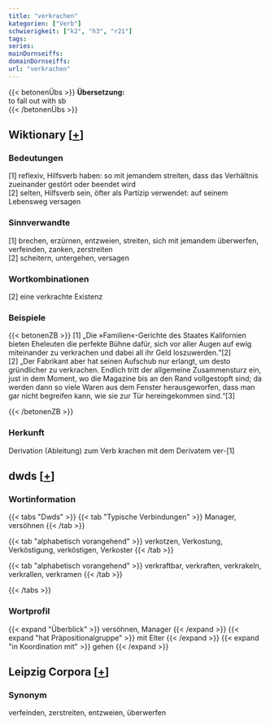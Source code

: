 ```yaml
---
title: "verkrachen"
kategorien: ["Verb"]
schwierigkeit: ["k2", "h3", "r21"]
tags:
series:
mainDornseiffs:
domainDornseiffs:
url: "verkrachen"
---
```


{{< betonenÜbs >}}
**Übersetzung:**  
to fall out with sb  
{{< /betonenÜbs >}}

## Wiktionary [[+](https://de.wiktionary.org/wiki/verkrachen)]

### Bedeutungen
[1] reflexiv, Hilfsverb haben: so mit jemandem streiten, dass das Verhältnis zueinander gestört oder beendet wird  
[2] selten, Hilfsverb sein, öfter als Partizip verwendet: auf seinem Lebensweg versagen  

### Sinnverwandte
[1] brechen, erzürnen, entzweien, streiten, sich mit jemandem überwerfen, verfeinden, zanken, zerstreiten  
[2] scheitern, untergehen, versagen  

### Wortkombinationen
[2] eine verkrachte Existenz  

### Beispiele
{{< betonenZB >}}
[1] „Die »Familien«-Gerichte des Staates Kalifornien bieten Eheleuten die perfekte Bühne dafür, sich vor aller Augen auf ewig miteinander zu verkrachen und dabei all ihr Geld loszuwerden.“[2]  
[2] „Der Fabrikant aber hat seinen Aufschub nur erlangt, um desto gründlicher zu verkrachen. Endlich tritt der allgemeine Zusammensturz ein, just in dem Moment, wo die Magazine bis an den Rand vollgestopft sind; da werden dann so viele Waren aus dem Fenster herausgeworfen, dass man gar nicht begreifen kann, wie sie zur Tür hereingekommen sind.“[3]  

{{< /betonenZB >}}
### Herkunft
Derivation (Ableitung) zum Verb krachen mit dem Derivatem ver-[1]  



## dwds [[+](https://www.dwds.de/wb/verkrachen)]

### Wortinformation
{{< tabs "Dwds" >}}
{{< tab "Typische Verbindungen" >}}
Manager, versöhnen
{{< /tab >}}

{{< tab "alphabetisch vorangehend" >}}
verkotzen, Verkostung, Verköstigung, verköstigen, Verkoster
{{< /tab >}}

{{< tab "alphabetisch vorangehend" >}}
verkraftbar, verkraften, verkrakeln, verkrallen, verkramen
{{< /tab >}}

{{< /tabs >}}

### Wortprofil
{{< expand "Überblick" >}} versöhnen, Manager {{< /expand >}}
{{< expand "hat Präpositionalgruppe" >}} mit Elter {{< /expand >}}
{{< expand "in Koordination mit" >}} gehen {{< /expand >}}

## Leipzig Corpora [[+](https://corpora.uni-leipzig.de/en/res?word=verkrachen&corpusId=deu_newscrawl-public_2018)]


### Synonym
verfeinden, zerstreiten, entzweien, überwerfen


